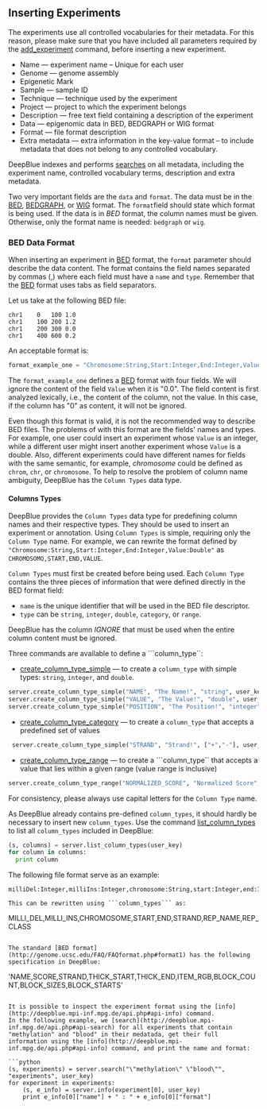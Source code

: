 ## Inserting Experiments

The experiments use all controlled vocabularies for their metadata. For this reason, please make sure that you have included all parameters required by the [add_experiment](http://deepblue.mpi-inf.mpg.de/api.php#api-add_experiment) command, before inserting a new experiment.

 * Name — experiment name – Unique for each user
 * Genome — genome assembly
 * Epigenetic Mark
 * Sample — sample ID
 * Technique — technique used by the experiment
 * Project — project to which the experiment belongs
 * Description — free text field containing a description of the experiment
 * Data — epigenomic data in BED, BEDGRAPH or WIG format
 * Format — file format description
 * Extra metadata — extra information in the key-value format – to include metadata that does not belong to any controlled vocabulary.

DeepBlue indexes and performs [searches](http://deepblue.mpi-inf.mpg.de/api.php#api-search) on all metadata, including the experiment name, controlled vocabulary terms, description and extra metadata.

Two very important fields are the ```data``` and ```format```.
The data must be in the [BED](http://genome.ucsc.edu/FAQ/FAQformat.php#format1), [BEDGRAPH](https://genome.ucsc.edu/goldenPath/help/bedgraph.php), or [WIG](http://genome.ucsc.edu/FAQ/FAQformat.php#format6) format. The ```format```field should state which format is being used. If the data is in *BED* format, the column names must be given. Otherwise, only the format name is needed: `bedgraph` or `wig`.

### BED Data Format

When inserting an experiment in [BED](http://genome.ucsc.edu/FAQ/FAQformat.php#format1) format, the  ```format``` parameter should describe the data content.
The format contains the field names separated by commas (,) where each field must have a ```name``` and ```type```.
Remember that the [BED](http://genome.ucsc.edu/FAQ/FAQformat.php#format1) format uses tabs as field separators.

Let us take at the following BED file:
```
chr1	0	100	1.0
chr1	100	200	1.2
chr1	200	300	0.0
chr1	400	600	0.2
```

An acceptable format is:
```python
format_example_one = "Chromosome:String,Start:Integer,End:Integer,Value:Double"
```
The ```format_example_one``` defines a [BED](http://genome.ucsc.edu/FAQ/FAQformat.php#format1) format with four fields.
We will ignore the content of the field ```Value``` when it is "0.0".
The field content is first analyzed lexically, i.e., the content of the column, not the value.
In this case, if the column has "0" as content, it will not be ignored.

Even though this format is valid, it is not the recommended way to describe BED files.
The problems of with this format are the fields' names and types.
For example, one user could insert an experiment whose ```Value``` is an integer,
while a different user might insert another experiment whose ```Value``` is a double.
Also, different experiments could have different names for fields with the same semantic, for example, *chromosome* could be defined as ```chrom```, ```chr```, or ```chromosome```.
To help to resolve the problem of column name ambiguity, DeepBlue has the ```Column Types``` data type.

#### Columns Types

DeepBlue provides the ```Column Types``` data type for predefining column names and their respective types.
They should be used to insert an experiment or annotation.
Using ```Column Types``` is simple, requiring only the ```Column Type``` name.
For example, we can rewrite the format defined by ```"Chromosome:String,Start:Integer,End:Integer,Value:Double"``` as ```CHROMOSOMO,START,END,VALUE```.

```Column Types``` must first be created before being used. Each ```Column Type``` contains the three pieces of information that were defined directly in the BED format field:

 * ```name``` is the unique identifier that will be used in the BED file descriptor.
 * ```type``` can be ```string```, ```integer```, ```double```, ```category```, or ```range```.

DeepBlue has the column *IGNORE* that must be used when the entire column content must be ignored.

Three commands are available to define a ```column_type``:
 * [create_column_type_simple](http://deepblue.mpi-inf.mpg.de/api.php#api-create_column_type_simple) — to create a ```column_type``` with simple types: ```string```, ```integer```, and ```double```.
 ```python
 server.create_column_type_simple("NAME", "The Name!", "string", user_key)
 server.create_column_type_simple("VALUE", "The Value!", "double", user_key)
 server.create_column_type_simple("POSITION", "The Position!", "integer", user_key)
 ```
 * [create_column_type_category](http://deepblue.mpi-inf.mpg.de/api.php#api-create_column_type_category) — to create a ```column_type``` that accepts a predefined set of values
```python
 server.create_column_type_simple("STRAND", "Strand!", ["+","-"], user_key)
 ```
 * [create_column_type_range](http://deepblue.mpi-inf.mpg.de/api.php#api-create_column_type_range) — to create a ```column_type`` that accepts a value that lies within a given range (value range is inclusive)
 ```python
 server.create_column_type_range("NORMALIZED_SCORE", "Normalized Score", -1.0, 1.0, user_key)
 ```

For consistency, please always use capital letters for the ```Column Type``` name.

As DeepBlue already contains pre-defined ```column_types```,  it should hardly be necessary to insert new ```column_types```.
Use the command [list_column_types](http://deepblue.mpi-inf.mpg.de/api.php#api-list_column_types) to list all ```column_types``` included in DeepBlue:
```python
(s, columns) = server.list_column_types(user_key)
for column in columns:
  print column
```

The following file format serve as an example:
```
milliDel:Integer,milliIns:Integer,chromosome:String,start:Integer,end:Integer,strand:String,repName:String,repClass:String```

This can be rewritten using ```column_types``` as:

```
MILLI_DEL,MILLI_INS,CHROMOSOME,START,END,STRAND,REP_NAME,REP_CLASS
```

The standard [BED format](http://genome.ucsc.edu/FAQ/FAQformat.php#format1) has the following specification in DeepBlue:

```
'NAME,SCORE,STRAND,THICK_START,THICK_END,ITEM_RGB,BLOCK_COUNT,BLOCK_SIZES,BLOCK_STARTS'
```

It is possible to inspect the experiment format using the [info](http://deepblue.mpi-inf.mpg.de/api.php#api-info) command.
In the following example, we [search](http://deepblue.mpi-inf.mpg.de/api.php#api-search) for all experiments that contain "methylation" and "blood" in their medatada, get their full information using the [info](http://deepblue.mpi-inf.mpg.de/api.php#api-info) command, and print the name and format:

```python
(s, experiments) = server.search("\"methylation\" \"blood\"", "experiments", user_key)
for experiment in experiments:
	(s, e_info) = server.info(experiment[0], user_key)
	print e_info[0]["name"] + " : " + e_info[0]["format"]
```
